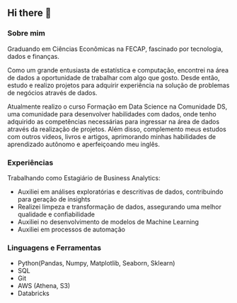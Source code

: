 ## Hi there 👋

### Sobre mim
Graduando em Ciências Econômicas na FECAP, fascinado por tecnologia, dados e finanças.

Como um grande entusiasta de estatística e computação, encontrei na área de dados a oportunidade de trabalhar com algo que gosto. Desde então, estudo e realizo projetos para adquirir experiência na solução de problemas de negócios através de dados.

Atualmente realizo o curso Formação em Data Science na Comunidade DS, uma comunidade para desenvolver habilidades com dados, onde tenho adquirido as competências necessárias para ingressar na área de dados através da realização de projetos. Além disso, complemento meus estudos com outros videos, livros e artigos, aprimorando minhas habilidades de aprendizado autônomo e aperfeiçoando meu inglês.

### Experiências
Trabalhando como Estagiário de Business Analytics:
  - Auxiliei em análises exploratórias e descritivas de dados, contribuindo para geração de insights
  - Realizei limpeza e transformação de dados, assegurando uma melhor qualidade e confiabilidade
  - Auxiliei no desenvolvimento de modelos de Machine Learning
  - Auxiliei em processos de automação

### Linguagens e Ferramentas
  - Python(Pandas, Numpy, Matplotlib, Seaborn, Sklearn)
  - SQL
  - Git
  - AWS (Athena, S3)
  - Databricks
